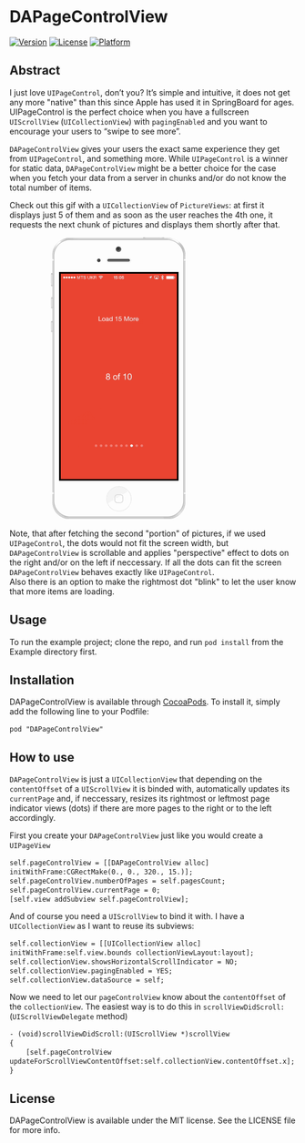 # DAPageControlView

[![Version](https://img.shields.io/cocoapods/v/DAPageControlView.svg?style=flat)](http://cocoadocs.org/docsets/DAPageControlView)
[![License](https://img.shields.io/cocoapods/l/DAPageControlView.svg?style=flat)](http://cocoadocs.org/docsets/DAPageControlView)
[![Platform](https://img.shields.io/cocoapods/p/DAPageControlView.svg?style=flat)](http://cocoadocs.org/docsets/DAPageControlView)


## Abstract

I just love `UIPageControl`, don’t you? It’s simple and intuitive, it does not get any more "native" than this since Apple has used it in SpringBoard for ages. UIPageControl is the perfect choice when you have a fullscreen `UIScrollView` (`UICollectionView`) with `pagingEnabled` and you want to encourage your users to “swipe to see more”.

`DAPageControlView` gives your users the exact same experience they get from `UIPageControl`, and something more. While `UIPageControl` is a winner for static data, `DAPageControlView` might be a better choice for the case when you fetch your data from a server in chunks and/or do not know the total number of items.

Check out this gif with a `UICollectionView` of `PictureViews`: at first it displays just 5 of them and as soon as the user reaches the 4th one, it requests the next chunk of pictures and displays them shortly after that.  

![Alt text](DAPageControlView.gif)  

Note, that after fetching the second "portion" of pictures, if we used `UIPageControl`, the dots would not fit the screen width, but `DAPageControlView` is scrollable and applies "perspective" effect to dots on the right and/or on the left if neccessary. If all the dots can fit the screen `DAPageControlView` behaves exactly like `UIPageControl`.  
Also there is an option to make the rightmost dot "blink" to let the user know that more items are loading.

## Usage

To run the example project; clone the repo, and run `pod install` from the Example directory first.

## Installation

DAPageControlView is available through [CocoaPods](http://cocoapods.org). To install
it, simply add the following line to your Podfile:

    pod "DAPageControlView"

## How to use

`DAPageControlView` is just a `UICollectionView` that depending on the `contentOffset` of a `UIScrollView` it is binded with, automatically updates its `currentPage` and, if neccessary, resizes its rightmost or leftmost page indicator views (dots) if there are more pages to the right or to the left accordingly.  

First you create your `DAPageControlView` just like you would create a `UIPageView`

    self.pageControlView = [[DAPageControlView alloc] initWithFrame:CGRectMake(0., 0., 320., 15.)];
    self.pageControlView.numberOfPages = self.pagesCount;
    self.pageControlView.currentPage = 0;
    [self.view addSubview self.pageControlView];

And of course you need a `UIScrollView` to bind it with. I have a `UICollectionView` as I want to reuse its subviews:

    self.collectionView = [[UICollectionView alloc] initWithFrame:self.view.bounds collectionViewLayout:layout];
    self.collectionView.showsHorizontalScrollIndicator = NO;
    self.collectionView.pagingEnabled = YES;
    self.collectionView.dataSource = self;

Now we need to let our `pageControlView` know about the `contentOffset` of the `collectionView`. The easiest way is to do this in `scrollViewDidScroll:` (`UIScrollViewDelegate` method) 

    - (void)scrollViewDidScroll:(UIScrollView *)scrollView
    {
        [self.pageControlView updateForScrollViewContentOffset:self.collectionView.contentOffset.x];
    }


## License

DAPageControlView is available under the MIT license. See the LICENSE file for more info.

